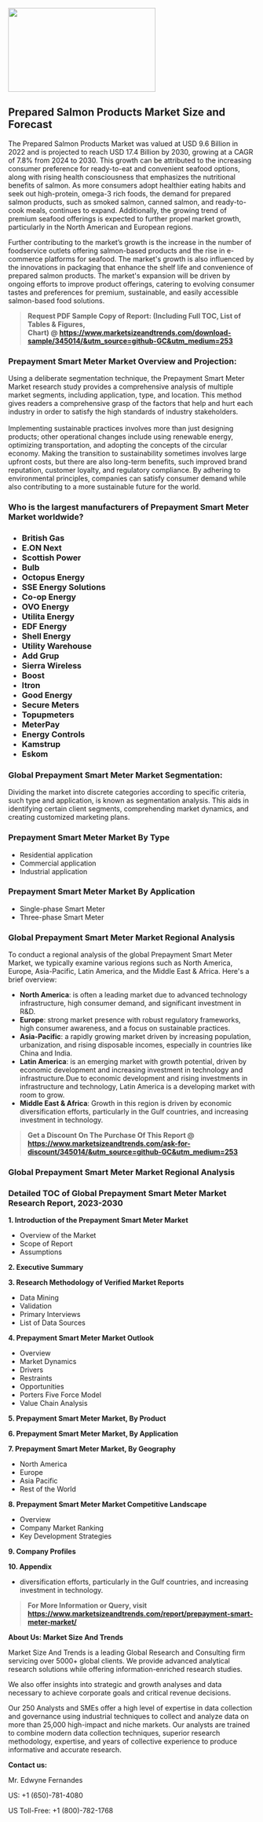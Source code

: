 <p><img class="alignnone size-medium wp-image-20088" src="https://ffe5etoiles.com/wp-content/uploads/2024/12/MST1-300x171.png" alt="" width="300" height="171" /></p><h2>Prepared Salmon Products Market Size and Forecast</h2><p>The Prepared Salmon Products Market was valued at USD 9.6 Billion in 2022 and is projected to reach USD 17.4 Billion by 2030, growing at a CAGR of 7.8% from 2024 to 2030. This growth can be attributed to the increasing consumer preference for ready-to-eat and convenient seafood options, along with rising health consciousness that emphasizes the nutritional benefits of salmon. As more consumers adopt healthier eating habits and seek out high-protein, omega-3 rich foods, the demand for prepared salmon products, such as smoked salmon, canned salmon, and ready-to-cook meals, continues to expand. Additionally, the growing trend of premium seafood offerings is expected to further propel market growth, particularly in the North American and European regions.</p><p>Further contributing to the market’s growth is the increase in the number of foodservice outlets offering salmon-based products and the rise in e-commerce platforms for seafood. The market's growth is also influenced by the innovations in packaging that enhance the shelf life and convenience of prepared salmon products. The market's expansion will be driven by ongoing efforts to improve product offerings, catering to evolving consumer tastes and preferences for premium, sustainable, and easily accessible salmon-based food solutions.</p></p><blockquote id="" class=""><strong>Request PDF Sample Copy of Report: (Including Full TOC, List of Tables &amp; Figures, Chart)&nbsp;@&nbsp;<strong><a href="https://www.marketsizeandtrends.com/download-sample/345014/&utm_source=github-GC&utm_medium=253" target="_blank">https://www.marketsizeandtrends.com/download-sample/345014/&utm_source=github-GC&utm_medium=253</a></strong></strong></blockquote><h3 id="" class="">Prepayment Smart Meter Market&nbsp;Overview and Projection:</h3><p id="" class="">Using a deliberate segmentation technique, the Prepayment Smart Meter Market research study provides a comprehensive analysis of multiple market segments, including application, type, and location. This method gives readers a comprehensive grasp of the factors that help and hurt each industry in order to satisfy the high standards of industry stakeholders. <br /> <br />Implementing sustainable practices involves more than just designing products; other operational changes include using renewable energy, optimizing transportation, and adopting the concepts of the circular economy. Making the transition to sustainability sometimes involves large upfront costs, but there are also long-term benefits, such improved brand reputation, customer loyalty, and regulatory compliance. By adhering to environmental principles, companies can satisfy consumer demand while also contributing to a more sustainable future for the world.</p><h3 id="" class="">Who is the largest manufacturers of&nbsp;Prepayment Smart Meter Market worldwide?</h3><h3 class=""><p><ul><li>British Gas </li><li> E.ON Next </li><li> Scottish Power </li><li> Bulb </li><li> Octopus Energy </li><li> SSE Energy Solutions </li><li> Co-op Energy </li><li> OVO Energy </li><li> Utilita Energy </li><li> EDF Energy </li><li> Shell Energy </li><li> Utility Warehouse </li><li> Add Grup </li><li> Sierra Wireless </li><li> Boost </li><li> Itron </li><li> Good Energy </li><li> Secure Meters </li><li> Topupmeters </li><li> MeterPay </li><li> Energy Controls </li><li> Kamstrup </li><li> Eskom</li></ul></p></h3><h3 id="" class="">Global&nbsp;Prepayment Smart Meter Market Segmentation:</h3><p id="" class="">Dividing the market into discrete categories according to specific criteria, such type and application, is known as segmentation analysis. This aids in identifying certain client segments, comprehending market dynamics, and creating customized marketing plans.</p><h3 id="" class="">Prepayment Smart Meter Market&nbsp;By Type</h3><p><p><ul><li>Residential application</li><li> Commercial application</li><li> Industrial application</p></li></ul></p></p><h3 id="" class="">Prepayment Smart Meter Market&nbsp;By Application</h3><p class=""><p><ul><li>Single-phase Smart Meter</li><li> Three-phase Smart Meter</li></ul></p></p><h3 id="" class="">Global Prepayment Smart Meter Market Regional Analysis</h3><p id="" class="">To conduct a regional analysis of the global Prepayment Smart Meter Market, we typically examine various regions such as North America, Europe, Asia-Pacific, Latin America, and the Middle East &amp; Africa. Here's a brief overview:</p><ul><li><strong>North America</strong>: is often a leading market due to advanced technology infrastructure, high consumer demand, and significant investment in R&amp;D.</li><li><strong>Europe</strong>: strong market presence with robust regulatory frameworks, high consumer awareness, and a focus on sustainable practices.</li><li><strong>Asia-Pacific</strong>: a rapidly growing market driven by increasing population, urbanization, and rising disposable incomes, especially in countries like China and India.</li><li><strong>Latin America</strong>: is an emerging market with growth potential, driven by economic development and increasing investment in technology and infrastructure.Due to economic development and rising investments in infrastructure and technology, Latin America is a developing market with room to grow.</li><li><strong>Middle East &amp; Africa</strong>: Growth in this region is driven by economic diversification efforts, particularly in the Gulf countries, and increasing investment in technology.</li></ul><blockquote id="" class=""><strong>Get a Discount On The Purchase Of This Report @ <strong><a href="https://www.marketsizeandtrends.com/ask-for-discount/345014/&utm_source=github-GC&utm_medium=253" target="_blank">https://www.marketsizeandtrends.com/ask-for-discount/345014/&utm_source=github-GC&utm_medium=253</a></strong></strong></blockquote><h3 id="" class="">Global Prepayment Smart Meter Market Regional Analysis</h3><h3 id="" class="">Detailed TOC of Global Prepayment Smart Meter Market Research Report, 2023-2030</h3><p id="" class=""><strong>1. Introduction of the Prepayment Smart Meter Market</strong></p><ul><li>Overview of the Market</li><li>Scope of Report</li><li>Assumptions</li></ul><p id="" class=""><strong>2. Executive Summary</strong></p><p id="" class=""><strong>3. Research Methodology of Verified Market Reports</strong></p><ul><li>Data Mining</li><li>Validation</li><li>Primary Interviews</li><li>List of Data Sources</li></ul><p id="" class=""><strong>4. Prepayment Smart Meter Market Outlook</strong></p><ul><li>Overview</li><li>Market Dynamics</li><li>Drivers</li><li>Restraints</li><li>Opportunities</li><li>Porters Five Force Model</li><li>Value Chain Analysis</li></ul><p id="" class=""><strong>5. Prepayment Smart Meter Market, By Product</strong></p><p id="" class=""><strong>6. Prepayment Smart Meter Market, By Application</strong></p><p id="" class=""><strong>7. Prepayment Smart Meter Market, By Geography</strong></p><ul><li>North America</li><li>Europe</li><li>Asia Pacific</li><li>Rest of the World</li></ul><p id="" class=""><strong>8. Prepayment Smart Meter Market Competitive Landscape</strong></p><ul><li>Overview</li><li>Company Market Ranking</li><li>Key Development Strategies</li></ul><p id="" class=""><strong>9. Company Profiles</strong></p><p id="" class=""><strong>10. Appendix</strong></p><ul><li>diversification efforts, particularly in the Gulf countries, and increasing investment in technology.</li></ul><blockquote id="" class=""><strong>For More Information or Query, visit <strong><strong><a href="https://www.marketsizeandtrends.com/report/prepayment-smart-meter-market/" target="_blank">https://www.marketsizeandtrends.com/report/prepayment-smart-meter-market/</a></strong></strong></strong></blockquote><p id="" class=""><strong>About Us: Market Size And Trends</strong></p><p id="" class="">Market Size And Trends is a leading Global Research and Consulting firm servicing over 5000+ global clients. We provide advanced analytical research solutions while offering information-enriched research studies.</p><p id="" class="">We also offer insights into strategic and growth analyses and data necessary to achieve corporate goals and critical revenue decisions.</p><p id="" class="">Our 250 Analysts and SMEs offer a high level of expertise in data collection and governance using industrial techniques to collect and analyze data on more than 25,000 high-impact and niche markets. Our analysts are trained to combine modern data collection techniques, superior research methodology, expertise, and years of collective experience to produce informative and accurate research.</p><p id="" class=""><strong>Contact us:</strong></p><p id="" class="">Mr. Edwyne Fernandes</p><p id="" class="">US: +1 (650)-781-4080</p><p id="" class="">US Toll-Free: +1 (800)-782-1768</p>
